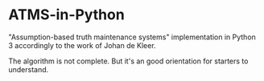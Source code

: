# ATMS-in-Python
"Assumption-based truth maintenance systems" implementation in Python 3 accordingly to the work of Johan de Kleer.

The algorithm is not complete. But it's an good orientation for starters to understand.